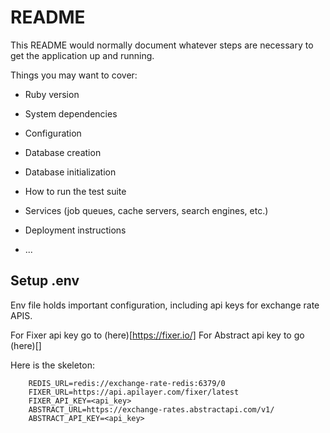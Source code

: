 # README

This README would normally document whatever steps are necessary to get the
application up and running.

Things you may want to cover:

* Ruby version

* System dependencies

* Configuration

* Database creation

* Database initialization

* How to run the test suite

* Services (job queues, cache servers, search engines, etc.)

* Deployment instructions

* ...


## Setup .env

Env file holds important configuration, including api keys for exchange rate APIS.

For Fixer api key go to (here)[https://fixer.io/]
For Abstract api key to go (here)[]

Here is the skeleton:

```
    REDIS_URL=redis://exchange-rate-redis:6379/0
    FIXER_URL=https://api.apilayer.com/fixer/latest
    FIXER_API_KEY=<api_key>
    ABSTRACT_URL=https://exchange-rates.abstractapi.com/v1/
    ABSTRACT_API_KEY=<api_key>
```